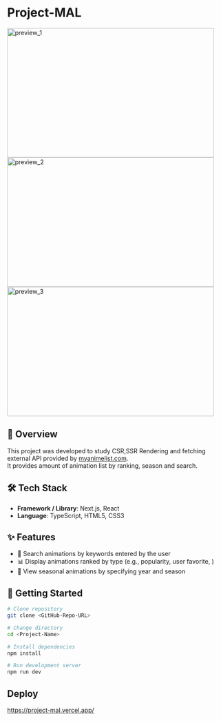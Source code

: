 # Project-MAL
<img width="480" height="300" alt="preview_1" src="https://github.com/user-attachments/assets/6975a34c-8def-4719-8b89-95072a87ecd7" />
<img width="480" height="300" alt="preview_2" src="https://github.com/user-attachments/assets/9e63fa95-7aab-427b-a871-d8b800a5d941" />
<img width="480" height="300" alt="preview_3" src="https://github.com/user-attachments/assets/2f160cb5-4b88-4555-81c7-8bf2e6e39edb" />



## 📖 Overview
This project was developed to study CSR,SSR Rendering and fetching external API provided by <a href="https://myanimelist.net/apiconfig/references/api/v2">myanimelist.com</a>.<br/>
It provides amount of animation list by ranking, season and search.

## 🛠 Tech Stack
- **Framework / Library**: Next.js, React 
- **Language**: TypeScript, HTML5, CSS3  
 

## ✨ Features
- 🔎 Search animations by keywords entered by the user
- 📊 Display animations ranked by type (e.g., popularity, user favorite, )
- 📅 View seasonal animations by specifying year and season

## 🚀 Getting Started
```bash
# Clone repository
git clone <GitHub-Repo-URL>

# Change directory
cd <Project-Name>

# Install dependencies
npm install

# Run development server
npm run dev
```

## Deploy
https://project-mal.vercel.app/

